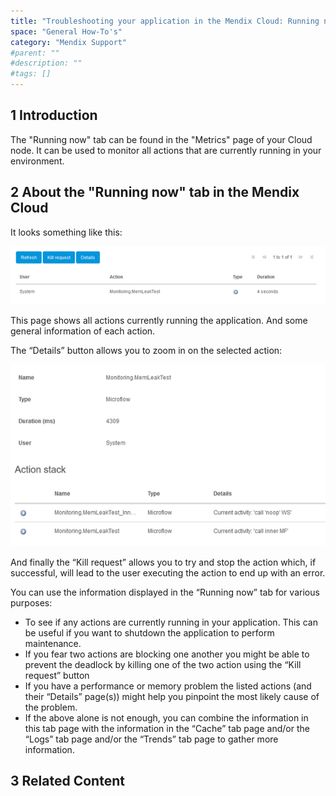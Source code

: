 ```yaml
---
title: "Troubleshooting your application in the Mendix Cloud: Running now"
space: "General How-To's"
category: "Mendix Support"
#parent: ""
#description: ""
#tags: []
---
```


## 1 Introduction

The "Running now" tab can be found in the "Metrics" page of your Cloud node. It can be used to monitor all actions that are currently running in your environment.

## 2 About the "Running now" tab in the Mendix Cloud

It looks something like this:

![](attachments/troubleshooting-mxcloud-runningnow/troubleshooting-mxcloud-runningnow-img1.png)

This page shows all actions currently running the application. And some general information of each action.

The “Details” button allows you to zoom in on the selected action:

![](attachments/troubleshooting-mxcloud-runningnow/troubleshooting-mxcloud-runningnow-img2.png)

And finally the “Kill request” allows you to try and stop the action which, if successful, will lead to the user executing the action to end up with an error.

You can use the information displayed in the “Running now” tab for various purposes:

* To see if any actions are currently running in your application. This can be useful if you want to shutdown the application to perform maintenance.
* If you fear two actions are blocking one another you might be able to prevent the deadlock by killing one of the two action using the “Kill request” button
* If you have a performance or memory problem the listed actions (and their “Details” page(s)) might help you pinpoint the most likely cause of the problem.
* If the above alone is not enough, you can combine the information in this tab page with the information in the “Cache” tab page and/or the “Logs” tab page and/or the “Trends” tab page to gather more information.

## 3 Related Content
